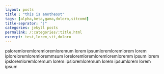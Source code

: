 ```yaml
---
layout: posts
title : "this is anotheost"
tags: [alpha,beta,gama,doloro,sitcomd]
title-seprator: "|"
categories: jekyll posts
permalink: /:categories/:title.html
excerpt: test,lorem,sit,doloro
---
```




psloremloremloremloremloremum
lorem ipsumloremloremlorem
lorem iploreloremloremloremmsum
loreloremloremloremloremloremm ipsum
lorem ipsloremloremloremum
lorem ipsloremloremum
lorem ipsumlorem
lorem ipsum